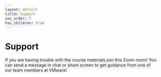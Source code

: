 ```yaml
---
layout: default
title: Support
nav_order: 5
has_children: true
---
```

# Support 

If you are having trouble with the course materials join this Zoom room! You can send a message in chat or share screen to get guidance from one of our team members at VMware!


<!-- [Join Support Zoom Room!](https://VMware.zoom.us/j/91474300913?pwd=SXJHNmxZdDN4R0hwdHBwWFREK3RwQT09){: .btn }
Meeting ID: 914 7430 0913
Password: 932503 -->
